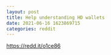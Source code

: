 ```yaml
--- 
layout: post 
title: Help understanding HD wallets 
date: 2021-06-16 1623869715 
categories: reddit 
--- 
```

https://redd.it/o1ce86